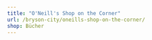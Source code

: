 ```yaml
---
title: "O'Neill's Shop on the Corner"
url: /bryson-city/oneills-shop-on-the-corner/
shop: Bücher
---
```


